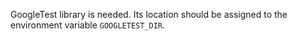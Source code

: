 GoogleTest library is needed. Its location should be assigned to the environment variable `GOOGLETEST_DIR`.
